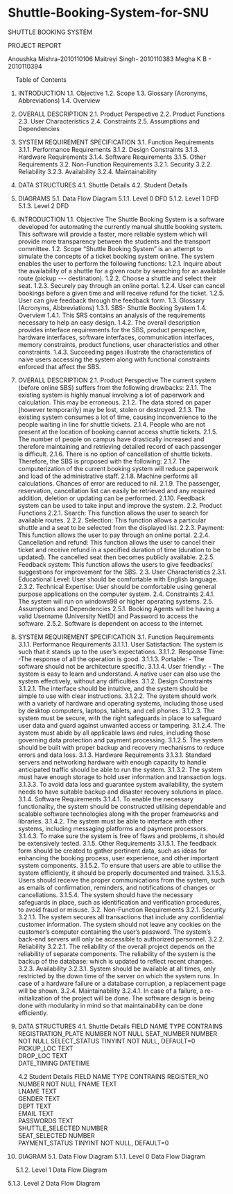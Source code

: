 # Shuttle-Booking-System-for-SNU


SHUTTLE BOOKING SYSTEM

PROJECT REPORT

Anoushka Mishra-2010110106
Maitreyi Singh- 2010110383
Megha K B - 2010110394

 
Table of Contents
1.	INTRODUCTION 
1.1.	Objective
1.2.	Scope
1.3.	Glossary (Acronyms, Abbreviations)
1.4.	Overview 
2.	OVERALL DESCRIPTION
2.1.	Product Perspective
2.2.	Product Functions
2.3.	User Characteristics
2.4.	Constraints
2.5.	Assumptions and Dependencies
3.	SYSTEM REQUIREMENT SPECIFICATION
3.1.	Function Requirements
3.1.1.	Performance Requirements
3.1.2.	Design Constraints
3.1.3.	Hardware Requirements
3.1.4.	Software Requirements
3.1.5.	Other Requirements
3.2.	Non-Function Requirements 
3.2.1.	Security
3.2.2.	Reliability
3.2.3.	Availability
3.2.4.	Maintainability 
4.	DATA STRUCTURES
4.1.	Shuttle Details
4.2.	Student Details
5.	DIAGRAMS
5.1.	Data Flow Diagram
5.1.1.	Level 0 DFD
5.1.2.	Level 1 DFD
5.1.3.	Level 2 DFD
1.	INTRODUCTION 
1.1.	Objective
The Shuttle Booking System is a software developed for automating the currently manual shuttle booking system. This software will provide a faster, more reliable system which will provide more transparency between the students and the transport committee. 
1.2.	Scope
“Shuttle Booking System” is an attempt to simulate the concepts of a ticket booking system online. The system enables the user to perform the following functions:
1.2.1.	Inquire about the availability of a shuttle for a given route by searching for an available route (pickup --- destination).
1.2.2.	Choose a shuttle and select their seat.
1.2.3.	Securely pay through an online portal.
1.2.4.	User can cancel bookings before a given time and will receive refund for the ticket.
1.2.5.	User can give feedback through the feedback form.
1.3.	Glossary (Acronyms, Abbreviations)
1.3.1.	SBS- Shuttle Booking System
1.4.	Overview 
1.4.1.	This SRS contains an analysis of the requirements necessary to help an easy design.
1.4.2.	The overall description provides interface requirements for the SBS, product perspective, hardware interfaces, software interfaces, communication interfaces, memory constraints, product functions, user characteristics and other constraints.
1.4.3.	Succeeding pages illustrate the characteristics of naive users accessing the system along with functional constraints enforced that affect the SBS.
2.	OVERALL DESCRIPTION
2.1.	Product Perspective
The current system (before online SBS) suffers from the following drawbacks:
2.1.1.	The existing system is highly manual involving a lot of paperwork and calculation. This may be erroneous. 
2.1.2.	The data stored on paper (however temporarily) may be lost, stolen or destroyed.
2.1.3.	The existing system consumes a lot of time, causing inconvenience to the people waiting in line for shuttle tickets. 
2.1.4.	People who are not present at the location of booking cannot access shuttle tickets.
2.1.5.	The number of people on campus have drastically increased and therefore maintaining and retrieving detailed record of each passenger is difficult.
2.1.6.	There is no option of cancellation of shuttle tickets. 
Therefore, the SBS is proposed with the following:
2.1.7.	The computerization of the current booking system will reduce paperwork and load of the administrative staff.
2.1.8.	Machine performs all calculations. Chances of error are reduced to nil.
2.1.9.	The passenger, reservation, cancellation list can easily be retrieved and any required addition, deletion or updating can be performed.
2.1.10.	Feedback system can be used to take input and improve the system.
2.2.	Product Functions
2.2.1.	Search: This function allows the user to search for available routes.
2.2.2.	Selection: This function allows a particular shuttle and a seat to be selected from the displayed list.
2.2.3.	Payment: This function allows the user to pay through an online portal.
2.2.4.	Cancellation and refund: This function allows the user to cancel their ticket and receive refund in a specified duration of time (duration to be updated).  The cancelled seat then becomes publicly available.
2.2.5.	Feedback system: This function allows the users to give feedbacks/ suggestions for improvement for the SBS.
2.3.	User Characteristics
2.3.1.	Educational Level: User should be comfortable with English language.
2.3.2.	Technical Expertise: User should be comfortable using general purpose applications on the computer system.
2.4.	Constraints
2.4.1.	The system will run on windows98 or higher operating systems.
2.5.	Assumptions and Dependencies
2.5.1.	Booking Agents will be having a valid Username (University NetID) and Password to access the software. 
2.5.2.	Software is dependent on access to the internet.
3.	SYSTEM REQUIREMENT SPECIFICATION
3.1.	Function Requirements
3.1.1.	Performance Requirements
3.1.1.1.	User Satisfaction: The system is such that it stands up to the user’s expectations. 
3.1.1.2.	Response Time: -The response of all the operation is good. 
3.1.1.3.	Portable: - The software should not be architecture specific. 
3.1.1.4.	User friendly: - The system is easy to learn and understand. A native user can also use the system effectively, without any difficulties.
3.1.2.	Design Constraints
3.1.2.1.	The interface should be intuitive, and the system should be simple to use with clear instructions.
3.1.2.2.	The system should work with a variety of hardware and operating systems, including those used by desktop computers, laptops, tablets, and cell phones.
3.1.2.3.	The system must be secure, with the right safeguards in place to safeguard user data and guard against unwanted access or tampering.
3.1.2.4.	The system must abide by all applicable laws and rules, including those governing data protection and payment processing.
3.1.2.5.	The system should be built with proper backup and recovery mechanisms to reduce errors and data loss.
3.1.3.	Hardware Requirements
3.1.3.1.	Standard servers and networking hardware with enough capacity to handle anticipated traffic should be able to run the system.
3.1.3.2.	The system must have enough storage to hold user information and transaction logs.
3.1.3.3.	To avoid data loss and guarantee system availability, the system needs to have suitable backup and disaster recovery solutions in place.
3.1.4.	Software Requirements
3.1.4.1.	To enable the necessary functionality, the system should be constructed utilising dependable and scalable software technologies along with the proper frameworks and libraries.
3.1.4.2.	The system must be able to interface with other systems, including messaging platforms and payment processors.
3.1.4.3.	To make sure the system is free of flaws and problems, it should be extensively tested.
3.1.5.	Other Requirements
3.1.5.1.	The feedback form should be created to gather pertinent data, such as ideas for enhancing the booking process, user experience, and other important system components.
3.1.5.2.	To ensure that users are able to utilise the system efficiently, it should be properly documented and trained.
3.1.5.3.	Users should receive the proper communications from the system, such as emails of confirmation, reminders, and notifications of changes or cancellations.
3.1.5.4.	The system should have the necessary safeguards in place, such as identification and verification procedures, to avoid fraud or misuse.
3.2.	Non-Function Requirements 
3.2.1.	Security
3.2.1.1.	The system secures all transactions that include any confidential customer information. The system should not leave any cookies on the customer’s computer containing the user’s password. The system’s back-end servers will only be accessible to authorized personnel. 
3.2.2.	Reliability
3.2.2.1.	The reliability of the overall project depends on the reliability of separate components. The reliability of the system is the backup of the database: which is updated to reflect recent changes.
3.2.3.	Availability
3.2.3.1.	System should be available at all times, only restricted by the down time of the server on which the system runs. In case of a hardware failure or a database corruption, a replacement page will be shown. 
3.2.4.	Maintainability 
3.2.4.1.	In case of a failure, a re-initialization of the project will be done. The software design is being done with modularity in mind so that maintainability can be done efficiently.
4.	DATA STRUCTURES
4.1.	Shuttle Details 
FIELD NAME	TYPE	CONTRAINS
REGISTRATION_PLATE	NUMBER	NOT NULL
SEAT_NUMBER	NUMBER	NOT NULL
SELECT_STATUS	TINYINT	NOT NULL, DEFAULT=0
PICKUP_LOC	TEXT	 
DROP_LOC	TEXT	 
DATE_TIMING	DATETIME	 

     4.2 Student Details
FIELD NAME	TYPE	CONTRAINS
REGISTER_NO	NUMBER	NOT NULL
FNAME	TEXT	 
LNAME	TEXT	 
GENDER	TEXT	 
DEPT	TEXT	 
EMAIL	TEXT	 
PASSWORDS	TEXT	 
SHUTTLE_SELECTED	NUMBER	 
SEAT_SELECTED	NUMBER	 
PAYMENT_STATUS	TINYINT	NOT NULL, DEFAULT=0

5.	DIAGRAM
5.1.	Data Flow Diagram
5.1.1.	Level 0 Data Flow Diagram




 
5.1.2.	Level 1 Data Flow Diagram









5.1.3.	Level 2 Data Flow Diagram


